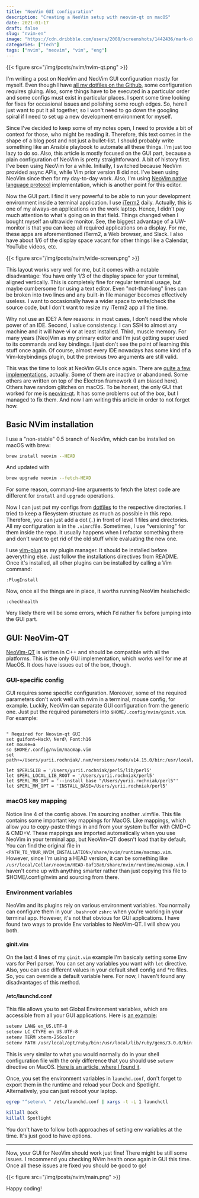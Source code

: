 ```yaml
---
title: "NeoVim GUI configuration"
description: "Creating a NeoVim setup with neovim-qt on macOS"
date: 2021-01-17
draft: false
slug: "nvim-en"
image: "https://cdn.dribbble.com/users/2008/screenshots/1442436/mark-dribbble_1x.png"
categories: ["Tech"]
tags: ["nvim", "neovim", "vim", "eng"]
---
```


{{< figure src="/img/posts/nvim/nvim-qt.png" >}}

I'm writing a post on NeoVim and NeoVim GUI configuration mostly for myself. Even though I have [all my dotfiles on the Github](https://github.com/grem11n/dotfiles), some configuration requires gluing. Also, some things have to be executed in a particular order and some configs must exist in particular places. I spent some time looking for fixes for occasional issues and polishing some rough edges. So, here I just want to put it all together, so I won't need to go down the googling spiral if I need to set up a new development environment for myself.

Since I've decided to keep some of my notes open, I need to provide a bit of context for those, who might be reading it. Therefore, this text comes in the shape of a blog post and not just a bullet-list. I should probably write something like an Ansible playbook to automate all these things. I'm just too lazy to do so. Also, this article is mostly focused on the GUI part, because a plain configuration of NeoVim is pretty straightforward.
A bit of history first. I've been using NeoVim for a while. Initially, I switched because NeoVim provided async APIs, while Vim prior version 8 did not. I've been using NeoVim since then for my day-to-day work. Also, I'm using [NeoVim native language protocol](https://github.com/neovim/nvim-lspconfig) implementation, which is another point for this editor.

Now the GUI part. I find it very powerful to be able to run your development environment inside a terminal application. I use [iTerm2](https://iterm2.com/) daily. Actually, this is one of my always-on applications on the work laptop. Hence, I didn't pay much attention to what's going on in that field. Things changed when I bought myself an ultrawide monitor. See, the biggest advantage of a UW-monitor is that you can keep all required applications on a display. For me, these apps are aforementioned iTerm2, a Web browser, and Slack. I also have about 1/6 of the display space vacant for other things like a Calendar, YouTube videos, etc.

{{< figure src="/img/posts/nvim/wide-screen.png" >}}

This layout works very well for me, but it comes with a notable disadvantage: You have only 1/3 of the display space for your terminal, aligned vertically. This is completely fine for regular terminal usage, but maybe cumbersome for using a text editor. Even "not-that-long" lines can be broken into two lines and any built-in file manager becomes effectively useless. I want to occasionally have a wider space to write/check the source code, but I don't want to resize my iTerm2 app all the time.

Why not use an IDE? A few reasons: in most cases, I don't need the whole power of an IDE. Second, I value consistency. I can SSH to almost any machine and it will have vi or at least installed. Third, muscle memory. For many years [Neo]Vim as my primary editor and I'm just getting super used to its commands and key bindings. I just don't see the point of learning this stuff once again. Of course, almost every IDE nowadays has some kind of a Vim-keybindings plugin, but the previous two arguments are still valid.

This was the time to look at NeoVim GUIs once again. There are [quite a few implementations](https://github.com/neovim/neovim/wiki/Related-projects#gui), actually. Some of them are inactive or abandoned. Some others are written on top of the Electron framework (I am biased here). Others have random glitches on macOS. To be honest, the only GUI that worked for me is [neovim-qt](https://github.com/equalsraf/neovim-qt). It has some problems out of the box, but I managed to fix them. And now I am writing this article in order to not forget how.

## Basic NVim installation

I use a "non-stable" 0.5 branch of NeoVim, which can be installed on macOS with brew:

```bash
brew install neovim --HEAD
```

And updated with

```bash
brew upgrade neovim --fetch-HEAD
```

For some reason, command-line arguments to fetch the latest code are different for `install` and `upgrade` operations.

Now I can just put my configs from [dotfiles](https://github.com/grem11n/dotfiles) to the respective directories. I tried to keep a filesystem structure as much as possible in this repo. Therefore, you can just add a dot (`.`) in front of level 1 files and directories. All my configuration is in the `.vimrc`file. Sometimes, I use "versioning" for them inside the repo. It usually happens when I refactor something there and don't want to get rid of the old stuff while evaluating the new one.

I use [vim-plug](https://github.com/junegunn/vim-plug) as my plugin manager. It should be installed before aeverything else. Just follow the installations directives from README. Once it's installed, all other plugins can be installed by calling a Vim command:

```vim
:PlugInstall
```

Now, once all the things are in place, it worths running NeoVim healschedk:

```vim
:checkhealth
```

Very likely there will be some errors, which I'd rather fix before jumping into the GUI part.

## GUI: NeoVim-QT

[NeoVim-QT](https://github.com/equalsraf/neovim-qt) is written in C++ and should be compatible with all the platforms. This is the only GUI implementation, which works well for me at MacOS. It does have issues out of the box, though. 

### GUI-specific config

GUI requires some specific configuration. Moreover, some of the required parameters don't work well with nvim in a terminal, mouse config, for example. Luckily, NeoVim can separate GUI configuration from the generic one. Just put the required parameters into `$HOME/.config/nvim/ginit.vim`. For example:

```vim

" Required for Neovim-qt GUI
set guifont=Hack\ Nerd\ Font:h16
set mouse=a
so $HOME/.config/nvim/macmap.vim
set path+=/Users/yurii.rochniak/.nvm/versions/node/v14.15.0/bin:/usr/local/Cellar/tfenv/1.0.1/bin:/Users/yurii.rochniak/.yarn/bin:/Users/yurii.rochniak/.config/yarn/global/node_modules/.bin:/Users/yurii.rochniak/.krew/bin:/Users/yurii.rochniak/Golang/bin:/Users/yurii.rochniak/Library/Python/3.8/bin:/Users/yurii.rochniak/Library/Python/2.7/bin:/usr/local/sbin:/usr/local/bin:/usr/bin:/bin:/usr/sbin:/sbin:/opt/X11/bin:/usr/local/git/bin:/usr/local/MacGPG2/bin:/usr/local/go/bin:/Users/yurii.rochniak/.cargo/bin

let $PERL5LIB = '/Users/yurii.rochniak/perl5/lib/perl5'
let $PERL_LOCAL_LIB_ROOT = '/Users/yurii.rochniak/perl5'
let $PERL_MB_OPT = '--install_base "/Users/yurii.rochniak/perl5"'
let $PERL_MM_OPT = 'INSTALL_BASE=/Users/yurii.rochniak/perl5'
```



### macOS key mapping

Notice line 4 of the config above. I'm sourcing another .vimfile. This file contains some important key mappings for MacOS. Like mappings, which allow you to copy-paste things in and from your system buffer with CMD+C & CMD+V. These mappings are imported automatically when you use NeoVim in your terminal app, but NeoVim-QT doesn't load that by default. You can find the original file in `<PATH_TO_YOUR_NVIM_INSTALLATION>/share/nvim/runtime/macmap.vim`. However, since I'm using a HEAD version, it can be something like `/usr/local/Cellar/neovim/HEAD-0af18a6/share/nvim/runtime/macmap.vim`. I haven't come up with anything smarter rather than just copying this file to $HOME/.config/nvim and sourcing from there.

### Environment variables

NeoVim and its plugins rely on various environment variables. You normally can configure them in your `.bashrc`or `zshrc` when you're working in your terminal app. However, it's not that obvious for GUI applications. I have found two ways to provide Env variables to NeoVim-QT. I will show you both.

#### ginit.vim

On the last 4 lines of my `ginit.vim` example I'm basicaly setting some Env vars for Perl parser. You can set any variables you want with `let` directive. Also, you can use different values in your default shell config and *rc files. So, you can override a default variable here. For now, I haven't found any disadvantages of this method.

#### /etc/launchd.conf

This file allows you to set Global Environment variables, which are accessible from all your GUI applications. Here is [an example](https://github.com/grem11n/dotfiles/blob/master/etc.launchd.conf):

```bash
setenv LANG en_US.UTF-8
setenv LC_CTYPE en_US.UTF-8
setenv TERM xterm-256color
setenv PATH /usr/local/opt/ruby/bin:/usr/local/lib/ruby/gems/3.0.0/bin:/Users/yurii.rochniak/perl5/bin:/Users/yurii.rochniak/.nvm/versions/node/v14.15.0/bin:/usr/local/Cellar/tfenv/1.0.1/bin:/Users/yurii.rochniak/.yarn/bin:/Users/yurii.rochniak/.config/yarn/global/node_modules/.bin:/Users/yurii.rochniak/.krew/bin:/Users/yurii.rochniak/Golang/bin:/Users/yurii.rochniak/Library/Python/3.8/bin:/Users/yurii.rochniak/Library/Python/2.7/bin:/usr/local/sbin:/usr/local/bin:/usr/bin:/bin:/usr/sbin:/sbin:/opt/X11/bin:/usr/local/git/bin:/usr/local/MacGPG2/bin:/usr/local/go/bin:/Users/yurii.rochniak/.cargo/bin
```

This is very similar to what you would normally do in your shell configuration file with the only difference that you should use `setenv` directive on MacOS. [Here is an article, where I found it](https://www.bounga.org/tips/2020/04/07/instructs-mac-os-gui-apps-about-path-environment-variable/).

Once, you set the environment variables in `launchd.conf`, don't forget to export them in the runtime and reload your Dock and Spotlight. Alternatively, you can just reboot your laptop.

```bash
egrep "^setenv\ " /etc/launchd.conf | xargs -t -L 1 launchctl
```

```bash
killall Dock
killall Spotlight
```

You don't have to follow both approaches of setting env variables at the time. It's just good to have options.

---

Now, your GUI for NeoVim should work just fine! There might be still some issues. I recommend you checking NVim health once again in GUI this time. Once all these issues are fixed you should be good to go!

{{< figure src="/img/posts/nvim/main.png" >}}

Happy coding!
